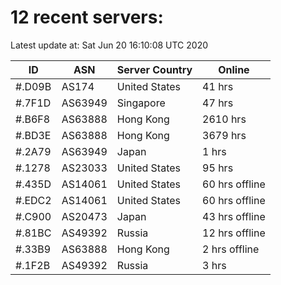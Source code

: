 # 12 recent servers:

Latest update at: Sat Jun 20 16:10:08 UTC 2020

| ID | ASN | Server Country | Online |
| -- | --- | -------------- | ------ |
| #.D09B | AS174 | United States | 41 hrs |
| #.7F1D | AS63949 | Singapore | 47 hrs |
| #.B6F8 | AS63888 | Hong Kong | 2610 hrs |
| #.BD3E | AS63888 | Hong Kong | 3679 hrs |
| #.2A79 | AS63949 | Japan | 1 hrs |
| #.1278 | AS23033 | United States | 95 hrs |
| #.435D | AS14061 | United States | 60 hrs offline |
| #.EDC2 | AS14061 | United States | 60 hrs offline |
| #.C900 | AS20473 | Japan | 43 hrs offline |
| #.81BC | AS49392 | Russia | 12 hrs offline |
| #.33B9 | AS63888 | Hong Kong | 2 hrs offline |
| #.1F2B | AS49392 | Russia | 3 hrs |

